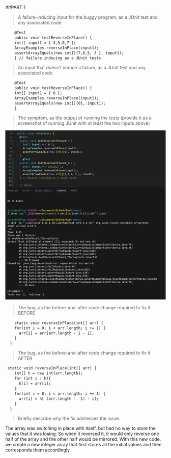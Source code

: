 ##PART 1

>A failure-inducing input for the buggy program, as a JUnit test and any associated code

```
	@Test 
	public void testReverseInPlace() {
    int[] input1 = { 3,5,6,7 };
    ArrayExamples.reverseInPlace(input1);
    assertArrayEquals(new int[]{7,6,5, 3 }, input1);
	} // failure inducing as a JUnit tests
```


>An input that doesn’t induce a failure, as a JUnit test and any associated code 

``` 
	@Test 
	public void testReverseInPlace() {
    int[] input1 = { 0 };
    ArrayExamples.reverseInPlace(input1);
    assertArrayEquals(new int[]{0}, input1);
	}
```

>The symptom, as the output of running the tests (provide it as a screenshot of running JUnit with at least the two inputs above)

![LabReport3](LabReport3FailPass.png)

>The bug, as the before-and-after code change required to fix it
>BEFORE

```
    static void reverseInPlace(int[] arr) {
    for(int i = 0; i < arr.length; i += 1) {
      arr[i] = arr[arr.length - i - 1];
    }
  }
```

>The bug, as the before-and-after code change required to fix it
>AFTER

```
 static void reverseInPlace(int[] arr) {
    int[] h = new int[arr.length];
    for (int i : h){
      h[i] = arr[i];
    }
    for(int i = 0; i < arr.length; i += 1) {
      arr[i] = h[ (arr.length -  1) - i];
    }
  }
```

>Briefly describe why the fix addresses the issue.

The array was switching in place with itself, but had no way to store the values that it was losing. So when it reversed it, it would only reverse one half of the array and the other half would be mirrored. With this new code, we create a new integer array that first stores all the initial values and then corresponds them accordingly.



